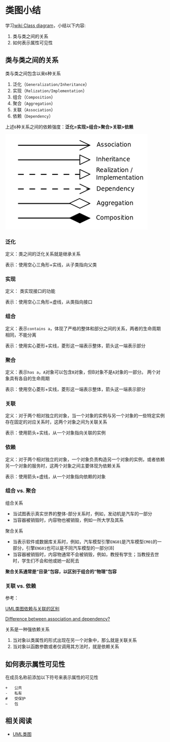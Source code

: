 
# 类图小结

学习[wiki Class diagram](./[译][wiki]Class-Diagram.md)，小结以下内容:

1. 类与类之间的关系
2. 如何表示属性可见性

## 类与类之间的关系

类与类之间包含以来`6`种关系

1. 泛化（`Generalization/Inheritance`）
2. 实现（`Relization/Implementation`）
3. 组合（`Composition`）
4. 聚合（`Aggregation`）
5. 关联（`Association`）
6. 依赖（`Dependency`）

上述`6`种关系之间的依赖强度：**泛化=实现>组合>聚合>关联>依赖**

![](./imgs/Uml_classes_en.svg.png)

### 泛化

定义：类之间的泛化关系就是继承关系

表示：使用空心三角形+实线，从子类指向父类

### 实现

定义： 类实现接口的功能

表示：使用空心三角形+虚线，从类指向接口

### 组合

定义：表示`contains a`，体现了严格的整体和部分之间的关系，两者的生命周期相同，不能分离

表示：使用实心菱形+实线，菱形这一端表示整体，箭头这一端表示部分

### 聚合

定义：表示`has a`，`A`对象可以包含`B`对象，但B对象不是`A`对象的一部分。 两个对象具有各自的生命周期

表示：使用空心菱形+实线，菱形这一端表示整体，箭头这一端表示部分

### 关联

定义：对于两个相对独立的对象，当一个对象的实例与另一个对象的一些特定实例存在固定的对应关系时，这两个对象之间为关联关系

表示：使用箭头+实线，从一个对象指向关联的实例

### 依赖

定义：对于两个相对独立的对象，一个对象负责构造另一个对象的实例，或者依赖另一个对象的服务时，这两个对象之间主要体现为依赖关系

表示：使用箭头+虚线，从一个对象指向依赖的对象

###  组合 vs. 聚合

组合关系

* 当试图表示真实世界的整体-部分关系时，例如，发动机是汽车的一部分
* 当容器被销毁时，内容物也被销毁，例如一所大学及其系

聚合关系

* 当表示软件或数据库关系时，例如，汽车模型引擎`ENG01`是汽车模型`CM01`的一部分，引擎`ENG01`也可以是不同汽车模型的一部分[8]
* 当容器被销毁时，内容物通常不会被销毁，例如，教授有学生；当教授去世时，学生们不会和他或她一起死去

**聚合关系通常是“目录”包容，以区别于组合的“物理”包容**

### 关联 vs. 依赖

参考：

[UML类图依赖与关联的区别](https://www.cnblogs.com/liuzhang/archive/2013/03/17/2964095.html)

[Difference between association and dependency?](https://stackoverflow.com/questions/1230889/difference-between-association-and-dependency)

关系是一种强依赖关系

1. 当对象以类属性的形式出现在另一个对象中，那么就是关联关系
2. 当对象以函数参数或者仅调用其方法时，就是依赖关系

## 如何表示属性可见性

在成员名称前添加以下符号来表示属性的可见性
 
    +	公共
    -	私有
    #	受保护
    ~	包

## 相关阅读

* [UML类图](https://www.jianshu.com/p/57620b762160)